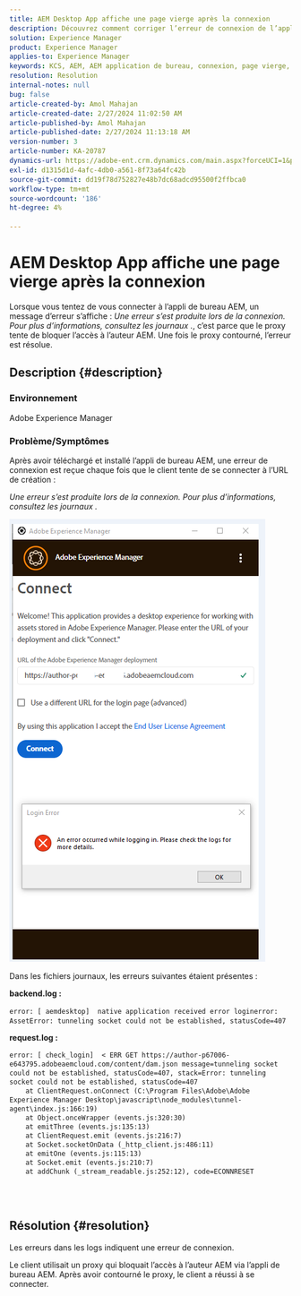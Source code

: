 ```yaml
---
title: AEM Desktop App affiche une page vierge après la connexion
description: Découvrez comment corriger l’erreur de connexion de l’application de bureau Adobe Experience Manager. Essayez de contourner le proxy.
solution: Experience Manager
product: Experience Manager
applies-to: Experience Manager
keywords: KCS, AEM, AEM application de bureau, connexion, page vierge, erreur de connexion
resolution: Resolution
internal-notes: null
bug: false
article-created-by: Amol Mahajan
article-created-date: 2/27/2024 11:02:50 AM
article-published-by: Amol Mahajan
article-published-date: 2/27/2024 11:13:18 AM
version-number: 3
article-number: KA-20787
dynamics-url: https://adobe-ent.crm.dynamics.com/main.aspx?forceUCI=1&pagetype=entityrecord&etn=knowledgearticle&id=829e44b9-5fd5-ee11-9079-6045bd006268
exl-id: d1315d1d-4afc-4db0-a561-8f73a64fc42b
source-git-commit: dd19f78d752827e48b7dc68adcd95500f2ffbca0
workflow-type: tm+mt
source-wordcount: '186'
ht-degree: 4%

---
```


# AEM Desktop App affiche une page vierge après la connexion


Lorsque vous tentez de vous connecter à l’appli de bureau AEM, un message d’erreur s’affiche : *Une erreur s’est produite lors de la connexion. Pour plus d’informations, consultez les journaux .*, c’est parce que le proxy tente de bloquer l’accès à l’auteur AEM. Une fois le proxy contourné, l’erreur est résolue.

## Description {#description}


### <b>Environnement</b>

Adobe Experience Manager



### <b>Problème/Symptômes</b>

Après avoir téléchargé et installé l’appli de bureau AEM, une erreur de connexion est reçue chaque fois que le client tente de se connecter à l’URL de création :

*Une erreur s’est produite lors de la connexion. Pour plus d’informations, consultez les journaux .*

![](assets/___839e44b9-5fd5-ee11-9079-6045bd006268___.png)

Dans les fichiers journaux, les erreurs suivantes étaient présentes :

<b>backend.log :</b>

`error: [ aemdesktop]  native application received error loginerror: AssetError: tunneling socket could not be established, statusCode=407`

<b>request.log :</b>




```
error: [ check_login]  < ERR GET https://author-p67006-e643795.adobeaemcloud.com/content/dam.json message=tunneling socket could not be established, statusCode=407, stack=Error: tunneling socket could not be established, statusCode=407
    at ClientRequest.onConnect (C:\Program Files\Adobe\Adobe Experience Manager Desktop\javascript\node_modules\tunnel-agent\index.js:166:19)
    at Object.onceWrapper (events.js:320:30)
    at emitThree (events.js:135:13)
    at ClientRequest.emit (events.js:216:7)
    at Socket.socketOnData (_http_client.js:486:11)
    at emitOne (events.js:115:13)
    at Socket.emit (events.js:210:7)
    at addChunk (_stream_readable.js:252:12), code=ECONNRESET
```


<br> 

## Résolution {#resolution}


Les erreurs dans les logs indiquent une erreur de connexion.

Le client utilisait un proxy qui bloquait l’accès à l’auteur AEM via l’appli de bureau AEM. Après avoir contourné le proxy, le client a réussi à se connecter.
